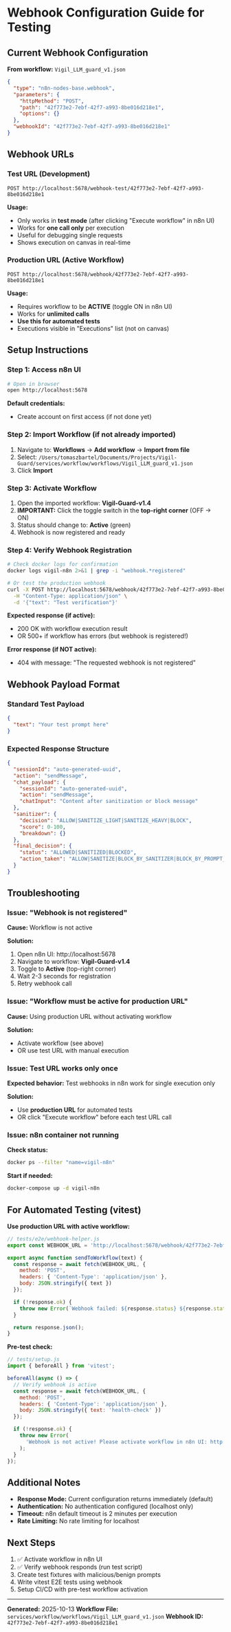 # Webhook Configuration Guide for Testing

## Current Webhook Configuration

**From workflow:** `Vigil_LLM_guard_v1.json`

```json
{
  "type": "n8n-nodes-base.webhook",
  "parameters": {
    "httpMethod": "POST",
    "path": "42f773e2-7ebf-42f7-a993-8be016d218e1",
    "options": {}
  },
  "webhookId": "42f773e2-7ebf-42f7-a993-8be016d218e1"
}
```

## Webhook URLs

### Test URL (Development)
```
POST http://localhost:5678/webhook-test/42f773e2-7ebf-42f7-a993-8be016d218e1
```

**Usage:**
- Only works in **test mode** (after clicking "Execute workflow" in n8n UI)
- Works for **one call only** per execution
- Useful for debugging single requests
- Shows execution on canvas in real-time

### Production URL (Active Workflow)
```
POST http://localhost:5678/webhook/42f773e2-7ebf-42f7-a993-8be016d218e1
```

**Usage:**
- Requires workflow to be **ACTIVE** (toggle ON in n8n UI)
- Works for **unlimited calls**
- **Use this for automated tests**
- Executions visible in "Executions" list (not on canvas)

## Setup Instructions

### Step 1: Access n8n UI

```bash
# Open in browser
open http://localhost:5678
```

**Default credentials:**
- Create account on first access (if not done yet)

### Step 2: Import Workflow (if not already imported)

1. Navigate to: **Workflows** → **Add workflow** → **Import from file**
2. Select: `/Users/tomaszbartel/Documents/Projects/Vigil-Guard/services/workflow/workflows/Vigil_LLM_guard_v1.json`
3. Click **Import**

### Step 3: Activate Workflow

1. Open the imported workflow: **Vigil-Guard-v1.4**
2. **IMPORTANT:** Click the toggle switch in the **top-right corner** (OFF → ON)
3. Status should change to: **Active** (green)
4. Webhook is now registered and ready

### Step 4: Verify Webhook Registration

```bash
# Check docker logs for confirmation
docker logs vigil-n8n 2>&1 | grep -i "webhook.*registered"

# Or test the production webhook
curl -X POST http://localhost:5678/webhook/42f773e2-7ebf-42f7-a993-8be016d218e1 \
  -H "Content-Type: application/json" \
  -d '{"text": "Test verification"}'
```

**Expected response (if active):**
- 200 OK with workflow execution result
- OR 500+ if workflow has errors (but webhook is registered!)

**Error response (if NOT active):**
- 404 with message: "The requested webhook is not registered"

## Webhook Payload Format

### Standard Test Payload

```json
{
  "text": "Your test prompt here"
}
```

### Expected Response Structure

```json
{
  "sessionId": "auto-generated-uuid",
  "action": "sendMessage",
  "chat_payload": {
    "sessionId": "auto-generated-uuid",
    "action": "sendMessage",
    "chatInput": "Content after sanitization or block message"
  },
  "sanitizer": {
    "decision": "ALLOW|SANITIZE_LIGHT|SANITIZE_HEAVY|BLOCK",
    "score": 0-100,
    "breakdown": {}
  },
  "final_decision": {
    "status": "ALLOWED|SANITIZED|BLOCKED",
    "action_taken": "ALLOW|SANITIZE|BLOCK_BY_SANITIZER|BLOCK_BY_PROMPT_GUARD"
  }
}
```

## Troubleshooting

### Issue: "Webhook is not registered"

**Cause:** Workflow is not active

**Solution:**
1. Open n8n UI: http://localhost:5678
2. Navigate to workflow: **Vigil-Guard-v1.4**
3. Toggle to **Active** (top-right corner)
4. Wait 2-3 seconds for registration
5. Retry webhook call

### Issue: "Workflow must be active for production URL"

**Cause:** Using production URL without activating workflow

**Solution:**
- Activate workflow (see above)
- OR use test URL with manual execution

### Issue: Test URL works only once

**Expected behavior:** Test webhooks in n8n work for single execution only

**Solution:**
- Use **production URL** for automated tests
- OR click "Execute workflow" before each test URL call

### Issue: n8n container not running

**Check status:**
```bash
docker ps --filter "name=vigil-n8n"
```

**Start if needed:**
```bash
docker-compose up -d vigil-n8n
```

## For Automated Testing (vitest)

**Use production URL with active workflow:**

```javascript
// tests/e2e/webhook-helper.js
export const WEBHOOK_URL = 'http://localhost:5678/webhook/42f773e2-7ebf-42f7-a993-8be016d218e1';

export async function sendToWorkflow(text) {
  const response = await fetch(WEBHOOK_URL, {
    method: 'POST',
    headers: { 'Content-Type': 'application/json' },
    body: JSON.stringify({ text })
  });

  if (!response.ok) {
    throw new Error(`Webhook failed: ${response.status} ${response.statusText}`);
  }

  return response.json();
}
```

**Pre-test check:**

```javascript
// tests/setup.js
import { beforeAll } from 'vitest';

beforeAll(async () => {
  // Verify webhook is active
  const response = await fetch(WEBHOOK_URL, {
    method: 'POST',
    headers: { 'Content-Type': 'application/json' },
    body: JSON.stringify({ text: 'health-check' })
  });

  if (!response.ok) {
    throw new Error(
      'Webhook is not active! Please activate workflow in n8n UI: http://localhost:5678'
    );
  }
});
```

## Additional Notes

- **Response Mode:** Current configuration returns immediately (default)
- **Authentication:** No authentication configured (localhost only)
- **Timeout:** n8n default timeout is 2 minutes per execution
- **Rate Limiting:** No rate limiting for localhost

## Next Steps

1. ✅ Activate workflow in n8n UI
2. ✅ Verify webhook responds (run test script)
3. Create test fixtures with malicious/benign prompts
4. Write vitest E2E tests using webhook
5. Setup CI/CD with pre-test workflow activation

---

**Generated:** 2025-10-13
**Workflow File:** `services/workflow/workflows/Vigil_LLM_guard_v1.json`
**Webhook ID:** `42f773e2-7ebf-42f7-a993-8be016d218e1`
